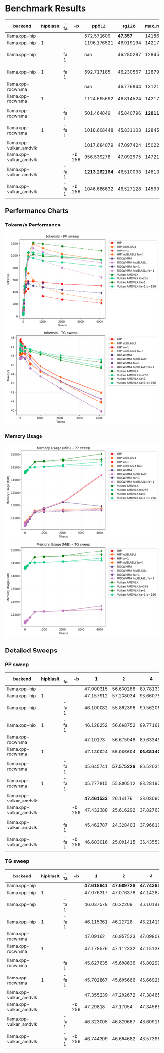 # Benchmark Results
| backend                 | hipblaslt   | -fa   | -b     | pp512           | tg128      | max_mem   |
|-------------------------|-------------|-------|--------|-----------------|------------|-----------|
| llama.cpp-hip           |             |       |        | 572.571609      | **47.357** | 14186     |
| llama.cpp-hip           | 1           |       |        | 1196.176521     | 46.919194  | 14217     |
| llama.cpp-hip           |             | -fa 1 |        | nan             | 46.280287  | 12845     |
| llama.cpp-hip           | 1           | -fa 1 |        | 592.717185      | 46.230567  | 12879     |
| llama.cpp-rocwmma       |             |       |        | nan             | 46.776844  | 13121     |
| llama.cpp-rocwmma       | 1           |       |        | 1124.695692     | 46.814524  | 14217     |
| llama.cpp-rocwmma       |             | -fa 1 |        | 501.464849      | 45.840796  | **12811** |
| llama.cpp-rocwmma       | 1           | -fa 1 |        | 1018.608448     | 45.831103  | 12845     |
| llama.cpp-vulkan_amdvlk |             |       |        | 1017.684079     | 47.097424  | 15022     |
| llama.cpp-vulkan_amdvlk |             |       | -b 256 | 956.539278      | 47.092975  | 14721     |
| llama.cpp-vulkan_amdvlk |             | -fa 1 |        | **1213.262164** | 46.510093  | 14813     |
| llama.cpp-vulkan_amdvlk |             | -fa 1 | -b 256 | 1046.686632     | 46.527128  | 14599     |
## Performance Charts

### Tokens/s Performance
![PP Tokens/s](pp_tokens_per_sec.png)
![TG Tokens/s](tg_tokens_per_sec.png)

### Memory Usage
![PP VRAM](pp_vram_peak_mib.png)
![TG VRAM](tg_vram_peak_mib.png)

## Detailed Sweeps

### PP sweep
| backend                 | hipblaslt   | -fa   | -b     | 1             | 2             | 4             | 8              | 16             | 32             | 64           | 128            | 256             | 512             | 1024            | 2048            | 4096            |
|-------------------------|-------------|-------|--------|---------------|---------------|---------------|----------------|----------------|----------------|--------------|----------------|-----------------|-----------------|-----------------|-----------------|-----------------|
| llama.cpp-hip           |             |       |        | 47.000315     | 56.630286     | 89.781336     | 104.65175      | 119.775972     | 222.034344     | 498.704712   | 524.858455     | 577.753738      | 572.571609      | 557.802961      | 531.267483      | 504.452455      |
| llama.cpp-hip           | 1           |       |        | 47.157912     | 57.238034     | 93.660759     | 101.339423     | 122.03519      | 209.008897     | 494.640607   | 746.7199       | 999.696677      | 1196.176521     | 1124.299827     | 1025.27782      | 928.493158      |
| llama.cpp-hip           |             | -fa 1 |        | 46.100082     | 55.892396     | 90.562064     | 94.104441      | 112.120943     | 194.377011     | 388.135148   | 413.949921     | 452.391794      | nan             | 335.762844      | 280.598916      | 215.608619      |
| llama.cpp-hip           | 1           | -fa 1 |        | 46.128252     | 56.668752     | 89.771688     | 112.181877     | 127.23867      | 213.804799     | 428.106906   | 574.135408     | 711.473443      | 592.717185      | 482.458552      | 377.09174       | 268.511389      |
| llama.cpp-rocwmma       |             |       |        | 47.10173      | 56.675948     | 89.633498     | 101.277838     | 125.715206     | 220.628411     | 494.624014   | 516.01592      | 571.119634      | nan             | 543.783166      | nan             | nan             |
| llama.cpp-rocwmma       | 1           |       |        | 47.139924     | 55.966694     | **93.681409** | 85.478261      | 109.429437     | 202.511233     | 442.621048   | 680.574724     | 935.176702      | 1124.695692     | 1053.382269     | 963.513701      | 882.47765       |
| llama.cpp-rocwmma       |             | -fa 1 |        | 45.645741     | **57.575226** | 86.520318     | 101.314165     | 119.714341     | 212.449075     | 450.170149   | 478.68582      | 537.415687      | 501.464849      | 477.271541      | 436.617001      | 386.162602      |
| llama.cpp-rocwmma       | 1           | -fa 1 |        | 45.777815     | 55.800512     | 88.281971     | **117.731887** | 143.396956     | 234.393584     | **504.7484** | 719.466516     | 946.140743      | 1018.608448     | 915.361692      | 802.211918      | 640.937585      |
| llama.cpp-vulkan_amdvlk |             |       |        | **47.461533** | 26.14176      | 38.030902     | 56.042332      | **156.793166** | **275.661502** | 492.131493   | 793.120689     | 980.087456      | 1017.684079     | 990.640893      | 973.445041      | 934.173916      |
| llama.cpp-vulkan_amdvlk |             |       | -b 256 | 47.432388     | 25.616292     | 37.827677     | 54.938438      | 154.87971      | 266.41763      | 496.328398   | **796.754442** | 982.182335      | 956.539278      | 914.861265      | 888.241569      | 822.295554      |
| llama.cpp-vulkan_amdvlk |             | -fa 1 |        | 45.462787     | 24.328403     | 37.96611      | 55.237198      | 146.669617     | 266.63826      | 486.516646   | 774.944605     | 1045.269698     | **1213.262164** | **1194.822181** | **1157.001776** | **1084.567109** |
| llama.cpp-vulkan_amdvlk |             | -fa 1 | -b 256 | 46.603016     | 25.091415     | 36.435508     | 54.545986      | 153.647837     | 274.795103     | 485.937252   | 769.365723     | **1053.046238** | 1046.686632     | 1020.778546     | 987.201844      | 925.267839      |
### TG sweep
| backend                 | hipblaslt   | -fa   | -b     | 1             | 2             | 4             | 8             | 16           | 32                 | 64            | 128        | 256           | 512           | 1024          | 2048          | 4096          |
|-------------------------|-------------|-------|--------|---------------|---------------|---------------|---------------|--------------|--------------------|---------------|------------|---------------|---------------|---------------|---------------|---------------|
| llama.cpp-hip           |             |       |        | **47.618841** | **47.689726** | **47.743648** | **47.778684** | **47.77691** | **47.825785**      | **47.549698** | **47.357** | **47.020504** | 46.01288      | 44.861536     | 43.613935     | 41.972961     |
| llama.cpp-hip           | 1           |       |        | 47.076317     | 47.076378     | 47.142874     | 47.366577     | 47.080462    | 47.286068          | 47.111867     | 46.919194  | 46.595948     | 45.860873     | 44.872706     | 43.643241     | 41.986625     |
| llama.cpp-hip           |             | -fa 1 |        | 46.037578     | 46.22209      | 46.101486     | 46.225245     | 46.171109    | 46.255382          | 46.128002     | 46.280287  | 46.171906     | 45.104283     | 44.324363     | 43.184802     | 40.884204     |
| llama.cpp-hip           | 1           | -fa 1 |        | 46.115361     | 46.22728      | 46.214191     | 46.162458     | 46.288978    | 46.107314          | 46.160623     | 46.230567  | 46.168801     | 45.171892     | 44.266721     | 43.112434     | 40.865068     |
| llama.cpp-rocwmma       |             |       |        | 47.09162      | 46.957523     | 47.098082     | 47.06634      | 46.975083    | 47.113343          | 46.990982     | 46.776844  | 46.40887      | 45.644495     | 44.43529      | 43.193188     | 41.279429     |
| llama.cpp-rocwmma       | 1           |       |        | 47.178576     | 47.112332     | 47.151384     | 47.168949     | 47.149519    | 47.175337999999996 | 46.970818     | 46.814524  | 46.364943     | 45.627645     | 44.481989     | 43.155032     | 41.228831     |
| llama.cpp-rocwmma       |             | -fa 1 |        | 45.627635     | 45.698636     | 45.802978     | 45.826011     | 45.698157    | 45.754845          | 45.863609     | 45.840796  | 45.670268     | 44.637807     | 43.736057     | 42.405174     | 39.904353     |
| llama.cpp-rocwmma       | 1           | -fa 1 |        | 45.702867     | 45.695666     | 45.669285     | 45.831216     | 45.8192      | 45.74505           | 45.690011     | 45.831103  | 45.799187     | 44.624259     | 43.745603     | 42.451158     | 39.915583     |
| llama.cpp-vulkan_amdvlk |             |       |        | 47.355239     | 47.292672     | 47.384658     | 47.291154     | 47.268236    | 47.295408          | 47.212666     | 47.097424  | 46.885341     | 46.699841     | 46.294203     | 45.504655     | 44.650497     |
| llama.cpp-vulkan_amdvlk |             |       | -b 256 | 47.29818      | 47.17054      | 47.345688     | 47.269668     | 47.212085    | 47.355271          | 47.217359     | 47.092975  | 46.871151     | **46.748542** | **46.444918** | 45.703882     | 44.848446     |
| llama.cpp-vulkan_amdvlk |             | -fa 1 |        | 46.323005     | 46.829667     | 46.609168     | 46.56634      | 46.598605    | 46.477246          | 46.573662     | 46.510093  | 46.535234     | 46.446135     | 46.140647     | 45.837681     | 45.293121     |
| llama.cpp-vulkan_amdvlk |             | -fa 1 | -b 256 | 46.744309     | 46.694682     | 46.573966     | 46.532509     | 46.477558    | 46.506055          | 46.560562     | 46.527128  | 46.530316     | 46.462083     | 46.306602     | **46.040823** | **45.552553** |